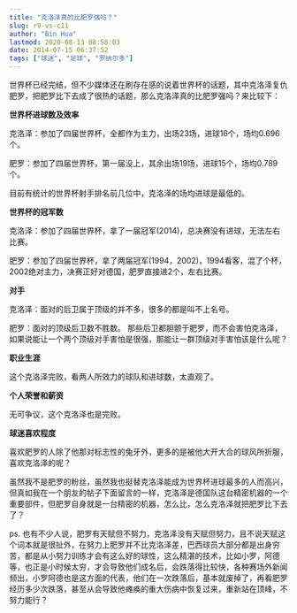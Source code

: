 ```yaml
---
title: "克洛泽真的比肥罗强吗？"
slug: r9-vs-c11
author: "Bin Hua"
lastmod: 2020-08-13 08:58:03
date: 2014-07-15 06:37:52
tags: ["球迷", "足球", "罗纳尔多"]
---
```


世界杯已经完结，但不少媒体还在刷存在感的说着世界杯的话题，其中克洛泽复仇肥罗，把肥罗比下去成了很热的话题，那么克洛泽真的比肥罗强吗？来比较下：

**世界杯进球数及效率** 

克洛泽：参加了四届世界杯，全都作为主力，出场23场，进球16个，场均0.696个。 

肥罗：参加了四届世界杯，第一届没上，其余出场19场，进球15个，场均0.789个。 

目前有统计的世界杯射手排名前几位中，克洛泽的场均进球是最低的。 

**世界杯的冠军数** 

克洛泽：参加了四届世界杯，拿了一届冠军(2014)，总决赛没有进球，无法左右比赛。 

肥罗：参加了四届世界杯，拿了两届冠军(1994，2002)，1994看客，混了个杯，2002绝对主力，决赛正好对德国，肥罗直接进2个，左右比赛。 

**对手** 

克洛泽：面对的后卫属于顶级的并不多，很多的都是叫不上名号。 

肥罗：面对的顶级后卫数不胜数。 那些后卫都胆颤于肥罗，而不会害怕克洛泽，如果说能让一个两个顶级对手害怕是很强，那能让一群顶级对手害怕该是什么呢？

**职业生涯** 

这个克洛泽完败，看两人所效力的球队和进球数，太直观了。 

**个人荣誉和薪资** 

无可争议，这个克洛泽也是完败。 

**球迷喜欢程度** 

喜欢肥罗的人除了他那对标志性的兔牙外，更多的是被他大开大合的球风所折服，喜欢克洛泽的呢？ 

虽然我不是肥罗的粉丝，虽然我也挺替克洛泽能成为世界杯进球最多的人而高兴，但真如我在一个朋友的帖子下面留言的一样，克洛泽是德国队这台精密机器的一个重要部件，但肥罗自身就是一台精密的机器，怎么比，怎么克洛泽就把肥罗比下去了？

ps. 也有不少人说，肥罗有天赋但不努力，克洛泽没有天赋但努力，且不说天赋这个词本就是很扯外，在努力上肥罗并不比克洛泽差，巴西球员大部分都是出身穷苦，都是从小努力训练才会有这么好的球性，这么精湛的技术，比如小罗，阿德等，也正是小时候太穷，才会导致他们成名后，会跌落得比较快，各种赛场外新闻频出，小罗阿德也是这方面的代表，他们在一次跌落后，基本就废掉了，再看肥罗经历多少次跌落，甚至从会导致他瘫痪的重大伤病中恢复过来，重新站在顶峰，不努力能行？
